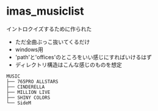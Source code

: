 # imas_musiclist
イントロクイズするために作られた

- ただ全曲ぶっこ抜いてくるだけ
- windows用
- 'path'と'offices'のところをいい感じにすればいけるはず
- ディレクトリ構造はこんな感じのものを想定
```
MUSIC
├── 765PRO ALLSTARS
├── CINDERELLA
├── MILLION LIVE
├── SHINY COLORS
└── SideM
```
